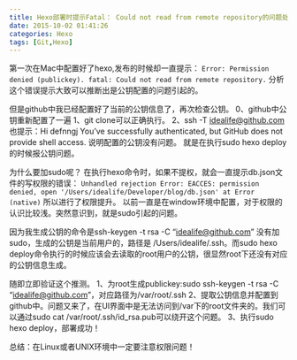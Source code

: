 ```yaml
---
title: Hexo部署时提示Fatal： Could not read from remote repository的问题处理
date: 2015-10-02 01:41:26
categories: Hexo
tags: [Git,Hexo]
---
```

第一次在Mac中配置好了hexo,发布的时候却一直提示：
`Error: Permission denied (publickey). fatal: Could not read from remote repository.`
分析这个错误提示大致可以推断出是公钥配置的问题引起的。

但是github中我已经配置好了当前的公钥信息了，再次检查公钥。
0、github中公钥重新配置了一遍
1、git clone可以正确执行。
2、ssh -T idealife@github.com
也提示：Hi defnngj You’ve successfully authenticated, but GitHub does not provide shell access.
说明配置的公钥没有问题。
就是在执行sudo hexo deploy的时候报公钥问题。
<!--more-->
为什么要加sudo呢？
在执行hexo命令时，如果不提权，就会一直提示db.json文件的写权限的错误：
`Unhandled rejection Error: EACCES: permission denied, open '/Users/idealife/Developer/blog/db.json' at Error (native)`
所以进行了权限提升。
以前一直是在window环境中配置，对于权限的认识比较浅。突然意识到，就是sudo引起的问题。

因为我生成公钥的命令是ssh-keygen -t rsa -C “idealife@github.com”
没有加sudo，生成的公钥是当前用户的，路径是 /Users/idealife/.ssh。而sudo hexo deploy命令执行的时候应该会去读取的root用户的公钥，很显然root下还没有对应的公钥信息生成。

随即立即验证这个推测。
1、为root生成publickey:sudo ssh-keygen -t rsa -C “idealife@github.com”，对应路径为/var/root/.ssh
2、提取公钥信息并配置到github中。问题又来了，在UI界面中是无法访问到/var下的root文件夹的。我们可以通过sudo cat /var/root/.ssh/id_rsa.pub可以绕开这个问题。
3、执行sudo hexo deploy，部署成功！

总结：在Linux或者UNIX环境中一定要注意权限问题！